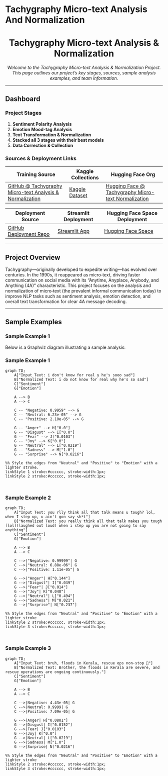 # Tachygraphy Micro-text Analysis And Normalization
<!---
---
title: "Tachygraphy Micro-text Analysis & Normalization"
emoji: "⚡"
colorFrom: "pink"
colorTo: "blue"
sdk: "static"
pinned: false
---
--->

<!-- ---
title: README
emoji: 😻
colorFrom: yellow
colorTo: red
sdk: static
pinned: false
---
 -->
 
<div align="center">
  
<!-- ![Project Logo](https://via.placeholder.com/150) -->

# Tachygraphy Micro-text Analysis & Normalization

*Welcome to the Tachygraphy Micro-text Analysis & Normalization Project. This page outlines our project’s key stages, sources, sample analysis examples, and team information.*

</div>

---

## Dashboard

### Project Stages

1. **Sentiment Polarity Analysis**
2. **Emotion Mood-tag Analysis**
3. **Text Transformation & Normalization**
4. **Stacked all 3 stages with their best models**
5. **Data Correction & Collection**

### Sources & Deployment Links

| **Training Source** | **Kaggle Collections** | **Hugging Face Org** |
| ------------------- | ---------------------- | -------------------- |
| [GitHub @ Tachygraphy Micro-text Analysis & Normalization](https://github.com/ArchismanKarmakar/Tachygraphy-Microtext-Analysis-And-Normalization) | [Kaggle Dataset](https://www.kaggle.com/datasets/archismancoder/dataset-tachygraphy/data?select=Tachygraphy_MicroText-AIO-V3.xlsx) | [Hugging Face @ Tachygraphy Micro-text Normalization](https://huggingface.co/Tachygraphy-Microtext-Normalization-IEMK25) |

| **Deployment Source** | **Streamlit Deployment** | **Hugging Face Space Deployment** |
| --------------------- | ------------------------ | --------------------------------- |
| [GitHub Deployment Repo](https://github.com/ArchismanKarmakar/Tachygraphy-Microtext-Analysis-And-Normalization-Deployment-Source-HuggingFace_Streamlit_JPX14032025) | [Streamlit App](https://tachygraphy-microtext.streamlit.app/) | [Hugging Face Space](https://huggingface.co/spaces/Tachygraphy-Microtext-Normalization-IEMK25/Tachygraphy-Microtext-Analysis-and-Normalization-ArchismanCoder) |

---

## Project Overview

Tachygraphy—originally developed to expedite writing—has evolved over centuries. In the 1990s, it reappeared as micro‑text, driving faster communication on social media with its “Anytime, Anyplace, Anybody, and Anything (4A)” characteristic. This project focuses on the analysis and normalization of micro‑text (the prevalent informal communication today) to improve NLP tasks such as sentiment analysis, emotion detection, and overall text transformation for clear 4A message decoding.

---

## Sample Examples

### Sample Example 1

Below is a Graphviz diagram illustrating a sample analysis:


### Sample Example 1

```mermaid
graph TD;
    A["Input Text: i don't know for real y he's sooo sad"]
    B["Normalized Text: i do not know for real why he's so sad"]
    C["Sentiment"]
    G["Emotion"]

    A --> B
    A --> C

    C -- "Negative: 0.9959" --> G
    C -- "Neutral: 6.23e-05" --> G
    C -- "Positive: 2.10e-05" --> G

    G -- "Anger" --> H["0.0"]
    G -- "Disgust" --> I["0.0"]
    G -- "Fear" --> J["0.0103"]
    G -- "Joy" --> K["0.0"]
    G -- "Neutral" --> L["0.0219"]
    G -- "Sadness" --> M["1.0"]
    G -- "Surprise" --> N["0.0216"]

%% Style the edges from "Neutral" and "Positive" to "Emotion" with a lighter stroke.
linkStyle 1 stroke:#cccccc, stroke-width:1px;
linkStyle 2 stroke:#cccccc, stroke-width:1px;



```

### Sample Example 2
```mermaid
graph TD;
    A["Input Text: you rlly think all that talk means u tough? lol, when I step up, u ain't gon say sh*t"]
    B["Normalized Text: you really think all that talk makes you tough [lol](laughed out loud) when i step up you are not going to say anything"]
    C["Sentiment"]
    G["Emotion"]

    A --> B
    A --> C

    C -->|"Negative: 0.99999"| G
    C -->|"Neutral: 6.88e-06"| G
    C -->|"Positive: 1.11e-05"| G

    G -->|"Anger"| H["0.144"]
    G -->|"Disgust"| I["0.039"]
    G -->|"Fear"| J["0.014"]
    G -->|"Joy"| K["0.048"]
    G -->|"Neutral"| L["0.494"]
    G -->|"Sadness"| M["0.021"]
    G -->|"Surprise"| N["0.237"]

%% Style the edges from "Neutral" and "Positive" to "Emotion" with a lighter stroke
linkStyle 2 stroke:#cccccc, stroke-width:1px;
linkStyle 3 stroke:#cccccc, stroke-width:1px;



```

### Sample Example 3
```mermaid
graph TD;
    A["Input Text: bruh, floods in Kerala, rescue ops non‑stop 🚁"]
    B["Normalized Text: Brother, the floods in Kerala are severe, and rescue operations are ongoing continuously."]
    C["Sentiment"]
    G["Emotion"]

    A --> B
    A --> C

    C -->|Negative: 4.43e-05| G
    C -->|Neutral: 0.9999| G
    C -->|Positive: 7.09e-05| G

    G -->|Anger| H["0.0801"]
    G -->|Disgust| I["0.0152"]
    G -->|Fear| J["0.0103"]
    G -->|Joy| K["0.0"]
    G -->|Neutral| L["0.0219"]
    G -->|Sadness| M["1.0"]
    G -->|Surprise| N["0.0216"]

%% Style the edges from "Neutral" and "Positive" to "Emotion" with a lighter stroke
linkStyle 2 stroke:#cccccc, stroke-width:1px;
linkStyle 3 stroke:#cccccc, stroke-width:1px;


```

